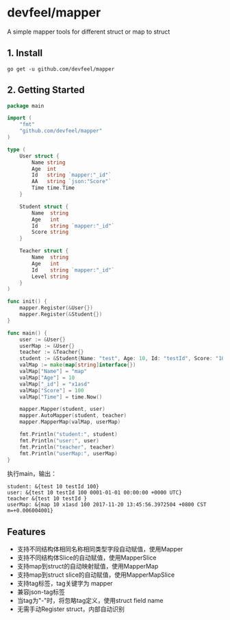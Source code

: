 # devfeel/mapper
A simple mapper tools for different struct or map to struct

## 1. Install

```
go get -u github.com/devfeel/mapper
```

## 2. Getting Started
```go
package main

import (
	"fmt"
	"github.com/devfeel/mapper"
)

type (
	User struct {
		Name string
		Age  int
		Id   string `mapper:"_id"`
		AA   string `json:"Score"`
		Time time.Time
	}

	Student struct {
		Name  string
		Age   int
		Id    string `mapper:"_id"`
		Score string
	}

	Teacher struct {
		Name  string
		Age   int
		Id    string `mapper:"_id"`
		Level string
	}
)

func init() {
	mapper.Register(&User{})
	mapper.Register(&Student{})
}

func main() {
	user := &User{}
	userMap := &User{}
	teacher := &Teacher{}
	student := &Student{Name: "test", Age: 10, Id: "testId", Score: "100"}
	valMap := make(map[string]interface{})
	valMap["Name"] = "map"
	valMap["Age"] = 10
	valMap["_id"] = "x1asd"
	valMap["Score"] = 100
	valMap["Time"] = time.Now()

	mapper.Mapper(student, user)
	mapper.AutoMapper(student, teacher)
	mapper.MapperMap(valMap, userMap)

	fmt.Println("student:", student)
	fmt.Println("user:", user)
	fmt.Println("teacher", teacher)
	fmt.Println("userMap:", userMap)
}

```
执行main，输出：
```
student: &{test 10 testId 100}
user: &{test 10 testId 100 0001-01-01 00:00:00 +0000 UTC}
teacher &{test 10 testId }
userMap: &{map 10 x1asd 100 2017-11-20 13:45:56.3972504 +0800 CST m=+0.006004001}
```

## Features
* 支持不同结构体相同名称相同类型字段自动赋值，使用Mapper
* 支持不同结构体Slice的自动赋值，使用MapperSlice
* 支持map到struct的自动映射赋值，使用MapperMap
* 支持map到struct slice的自动赋值，使用MapperMapSlice
* 支持tag标签，tag关键字为 mapper
* 兼容json-tag标签
* 当tag为"-"时，将忽略tag定义，使用struct field name
* 无需手动Register struct，内部自动识别
